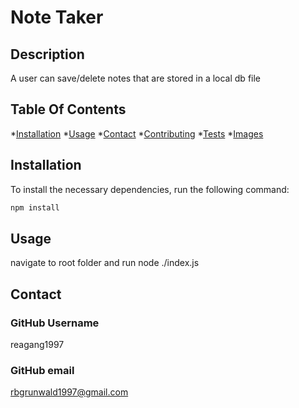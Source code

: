 
# Note Taker

## Description
A user can save/delete notes that are stored in a local db file

## Table Of Contents
*[Installation](#install)
*[Usage](#usage)
*[Contact](#contact)
*[Contributing](#contributing)
*[Tests](#tests)
*[Images](#images)

## Installation
To install the necessary dependencies, run the following command:
```md
npm install
```

## Usage
navigate to root folder and run node ./index.js


## Contact
### GitHub Username
reagang1997

### GitHub email
rbgrunwald1997@gmail.com

